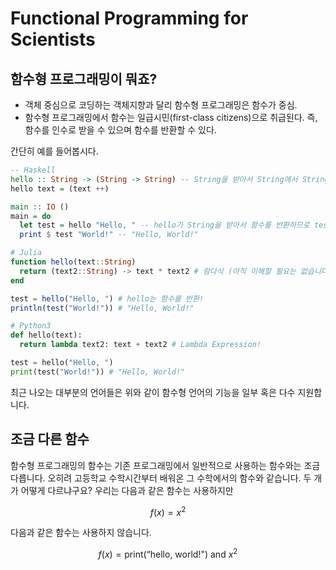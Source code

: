# Functional Programming for Scientists

## 함수형 프로그래밍이 뭐죠?

* 객체 중심으로 코딩하는 객체지향과 달리 함수형 프로그래밍은 함수가 중심.
* 함수형 프로그래밍에서 함수는 일급시민(first-class citizens)으로 취급된다. 즉, 함수를 인수로 받을 수 있으며 함수를 반환할 수 있다.

간단히 예를 들어봅시다.

```haskell
-- Haskell
hello :: String -> (String -> String) -- String을 받아서 String에서 String으로 가는 함수를 반환함
hello text = (text ++)

main :: IO ()
main = do
  let test = hello "Hello, " -- hello가 String을 받아서 함수를 반환하므로 test는 함수!
  print $ test "World!" -- "Hello, World!"
```

```julia
# Julia
function hello(text::String)
  return (text2::String) -> text * text2 # 람다식 (아직 이해할 필요는 없습니다.)
end

test = hello("Hello, ") # hello는 함수를 반환!
println(test("World!")) # "Hello, World!"
```

```python
# Python3
def hello(text):
  return lambda text2: text + text2 # Lambda Expression!

test = hello("Hello, ")
print(test("World!")) # "Hello, World!"
```

최근 나오는 대부분의 언어들은 위와 같이 함수형 언어의 기능을 일부 혹은 다수 지원합니다.

## 조금 다른 함수

함수형 프로그래밍의 함수는 기존 프로그래밍에서 일반적으로 사용하는 함수와는 조금 다릅니다. 
오히려 고등학교 수학시간부터 배워온 그 수학에서의 함수와 같습니다. 두 개가 어떻게 다르냐구요?
우리는 다음과 같은 함수는 사용하지만

$$
f(x) = x^2
$$

다음과 같은 함수는 사용하지 않습니다.

$$
f(x) = \text{print(``hello, world!") and } x^2
$$


